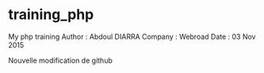 # training_php
My php training
Author : Abdoul DIARRA
Company : Webroad
Date : 03 Nov 2015 

Nouvelle modification de github

